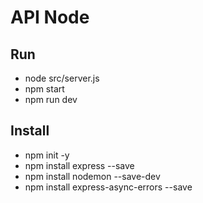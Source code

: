 # API Node

## Run
- node src/server.js
- npm start
- npm run dev

## Install
- npm init -y
- npm install express --save
- npm install nodemon --save-dev
- npm install express-async-errors --save